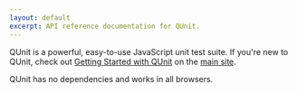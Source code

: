 ```yaml
---
layout: default
excerpt: API reference documentation for QUnit.
---
```


<p>QUnit is a powerful, easy-to-use JavaScript unit test suite.
  If you're new to QUnit, check out <a href="https://qunitjs.com/intro/">Getting Started with QUnit</a> on the <a href="https://qunitjs.com/">main site</a>.</p>

<p>QUnit has no dependencies and works in all browsers.</p>
